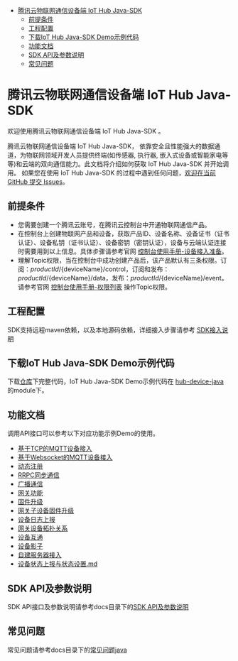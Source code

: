 * [腾讯云物联网通信设备端 IoT Hub Java-SDK](#腾讯云物联网通信设备端-IoT-Hub-Java-SDK)
  * [前提条件](#前提条件)
  * [工程配置](#工程配置)
  * [下载IoT Hub Java-SDK Demo示例代码](#下载IoT-Hub-Java-SDK-Demo示例代码)
  * [功能文档](#功能文档)
  * [SDK API及参数说明](#SDK-API及参数说明)
  * [常见问题](#常见问题)

# 腾讯云物联网通信设备端 IoT Hub Java-SDK
欢迎使用腾讯云物联网通信设备端 IoT Hub Java-SDK 。

腾讯云物联网通信设备端 IoT Hub Java-SDK， 依靠安全且性能强大的数据通道，为物联网领域开发人员提供终端(如传感器, 执行器, 嵌入式设备或智能家电等等)和云端的双向通信能力。此文档将介绍如何获取 IoT Hub Java-SDK 并开始调用。 如果您在使用 IoT Hub Java-SDK 的过程中遇到任何问题，[欢迎在当前 GitHub 提交 Issues](https://github.com/tencentyun/iot-device-java/issues/new)。

## 前提条件
* 您需要创建一个腾讯云账号，在腾讯云控制台中开通物联网通信产品。
* 在控制台上创建物联网产品和设备，获取产品ID、设备名称、设备证书（证书认证）、设备私钥（证书认证）、设备密钥（密钥认证），设备与云端认证连接时需要用到以上信息。具体步骤请参考官网 [控制台使用手册-设备接入准备](https://cloud.tencent.com/document/product/634/14442)。
* 理解Topic权限，当在控制台中成功创建产品后，该产品默认有三条权限。订阅：${productId}/${deviceName}/control，订阅和发布：${productId}/${deviceName}/data，发布：${productId}/${deviceName}/event。请参考官网 [控制台使用手册-权限列表](https://cloud.tencent.com/document/product/634/14444) 操作Topic权限。

## 工程配置

SDK支持远程maven依赖，以及本地源码依赖，详细接入步骤请参考 [SDK接入说明](docs/SDK接入说明.md)

## 下载IoT Hub Java-SDK Demo示例代码
下载[仓库](../..)下完整代码，IoT Hub Java-SDK Demo示例代码在 [hub-device-java](../hub-device-java) 的module下。


## 功能文档
调用API接口可以参考以下对应功能示例Demo的使用。

* [基于TCP的MQTT设备接入](docs/基于TCP的MQTT设备接入.md)
* [基于Websocket的MQTT设备接入](docs/基于Websocket的MQTT设备接入.md)
* [动态注册](docs/动态注册.md)
* [RRPC同步通信](docs/RRPC同步通信.md)
* [广播通信](docs/广播通信.md)
* [网关功能](docs/网关功能.md)
* [固件升级](docs/固件升级.md)
* [网关子设备固件升级](docs/网关子设备固件升级.md)
* [设备日志上报](docs/设备日志上报.md)
* [网关设备拓扑关系](docs/网关设备拓扑关系.md)
* [设备互通](docs/设备互通.md)
* [设备影子](docs/设备影子.md)
* [自建服务器接入](docs/自建服务器接入.md)
* [设备状态上报与状态设置.md](docs/设备状态上报与状态设置.md)

## SDK API及参数说明
SDK API接口及参数说明请参考docs目录下的[SDK API及参数说明](docs/SDK%20API及参数说明.md)

## 常见问题

常见问题请参考docs目录下的[常见问题java](docs/常见问题java.md)
